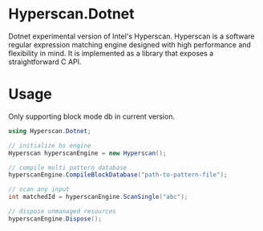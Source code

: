 # Hyperscan.Dotnet

Dotnet experimental version of Intel's Hyperscan. Hyperscan is a software regular expression matching engine designed with high performance and flexibility in mind. It is implemented as a library that exposes a straightforward C API.

# Usage
Only supporting block mode db in current version.

```cs
using Hyperscan.Dotnet;

// initialize hs engine
Hyperscan hyperscanEngine = new Hyperscan();

// compile multi pattern database
hyperscanEngine.CompileBlockDatabase("path-to-pattern-file");

// scan any input
int matchedId = hyperscanEngine.ScanSingle("abc");

// dispose unmanaged resources
hyperscanEngine.Dispose();
```
